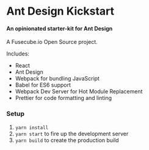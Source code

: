 # Ant Design Kickstart
#### An opinionated starter-kit for Ant Design
A Fusecube.io Open Source project.


Includes:
- React
- Ant Design
- Webpack for bundling JavaScript
- Babel for ES6 support
- Webpack Dev Server for Hot Module Replacement
- Prettier for code formatting and linting

### Setup
1. `yarn install`
2. `yarn start` to fire up the development server
3. `yarn build` to create the production build
